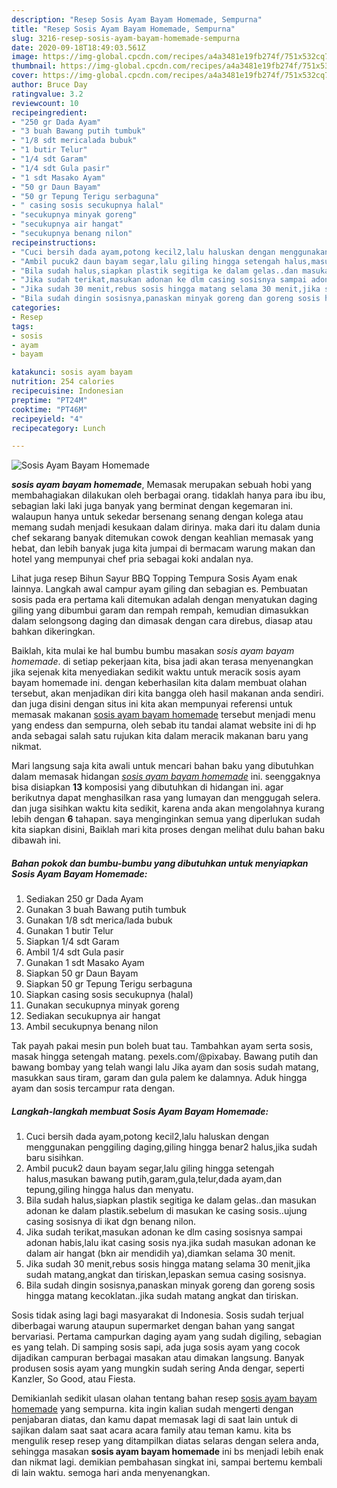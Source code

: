 ```yaml
---
description: "Resep Sosis Ayam Bayam Homemade, Sempurna"
title: "Resep Sosis Ayam Bayam Homemade, Sempurna"
slug: 3216-resep-sosis-ayam-bayam-homemade-sempurna
date: 2020-09-18T18:49:03.561Z
image: https://img-global.cpcdn.com/recipes/a4a3481e19fb274f/751x532cq70/sosis-ayam-bayam-homemade-foto-resep-utama.jpg
thumbnail: https://img-global.cpcdn.com/recipes/a4a3481e19fb274f/751x532cq70/sosis-ayam-bayam-homemade-foto-resep-utama.jpg
cover: https://img-global.cpcdn.com/recipes/a4a3481e19fb274f/751x532cq70/sosis-ayam-bayam-homemade-foto-resep-utama.jpg
author: Bruce Day
ratingvalue: 3.2
reviewcount: 10
recipeingredient:
- "250 gr Dada Ayam"
- "3 buah Bawang putih tumbuk"
- "1/8 sdt mericalada bubuk"
- "1 butir Telur"
- "1/4 sdt Garam"
- "1/4 sdt Gula pasir"
- "1 sdt Masako Ayam"
- "50 gr Daun Bayam"
- "50 gr Tepung Terigu serbaguna"
- " casing sosis secukupnya halal"
- "secukupnya minyak goreng"
- "secukupnya air hangat"
- "secukupnya benang nilon"
recipeinstructions:
- "Cuci bersih dada ayam,potong kecil2,lalu haluskan dengan menggunakan penggiling daging,giling hingga benar2 halus,jika sudah baru sisihkan."
- "Ambil pucuk2 daun bayam segar,lalu giling hingga setengah halus,masukan bawang putih,garam,gula,telur,dada ayam,dan tepung,giling hingga halus dan menyatu."
- "Bila sudah halus,siapkan plastik segitiga ke dalam gelas..dan masukan adonan ke dalam plastik.sebelum di masukan ke casing sosis..ujung casing sosisnya di ikat dgn benang nilon."
- "Jika sudah terikat,masukan adonan ke dlm casing sosisnya sampai adonan habis,lalu ikat casing sosis nya.jika sudah masukan adonan ke dalam air hangat (bkn air mendidih ya),diamkan selama 30 menit."
- "Jika sudah 30 menit,rebus sosis hingga matang selama 30 menit,jika sudah matang,angkat dan tiriskan,lepaskan semua casing sosisnya."
- "Bila sudah dingin sosisnya,panaskan minyak goreng dan goreng sosis hingga matang kecoklatan..jika sudah matang angkat dan tiriskan."
categories:
- Resep
tags:
- sosis
- ayam
- bayam

katakunci: sosis ayam bayam 
nutrition: 254 calories
recipecuisine: Indonesian
preptime: "PT24M"
cooktime: "PT46M"
recipeyield: "4"
recipecategory: Lunch

---
```



![Sosis Ayam Bayam Homemade](https://img-global.cpcdn.com/recipes/a4a3481e19fb274f/751x532cq70/sosis-ayam-bayam-homemade-foto-resep-utama.jpg)

<b><i>sosis ayam bayam homemade</i></b>, Memasak merupakan sebuah hobi yang membahagiakan dilakukan oleh berbagai orang. tidaklah hanya para ibu ibu, sebagian laki laki juga banyak yang berminat dengan kegemaran ini. walaupun hanya untuk sekedar bersenang senang dengan kolega atau memang sudah menjadi kesukaan dalam dirinya. maka dari itu dalam dunia chef sekarang banyak ditemukan cowok dengan keahlian memasak yang hebat, dan lebih banyak juga kita jumpai di bermacam warung makan dan hotel yang mempunyai chef pria sebagai koki andalan nya.

Lihat juga resep Bihun Sayur BBQ Topping Tempura Sosis Ayam enak lainnya. Langkah awal campur ayam giling dan sebagian es. Pembuatan sosis pada era pertama kali ditemukan adalah dengan menyatukan daging giling yang dibumbui garam dan rempah rempah, kemudian dimasukkan dalam selongsong daging dan dimasak dengan cara direbus, diasap atau bahkan dikeringkan.

Baiklah, kita mulai ke hal bumbu bumbu masakan <i>sosis ayam bayam homemade</i>. di setiap pekerjaan kita, bisa jadi akan terasa menyenangkan jika sejenak kita menyediakan sedikit waktu untuk meracik sosis ayam bayam homemade ini. dengan keberhasilan kita dalam membuat olahan tersebut, akan menjadikan diri kita bangga oleh hasil makanan anda sendiri. dan juga disini dengan situs ini kita akan mempunyai referensi untuk memasak makanan <u>sosis ayam bayam homemade</u> tersebut menjadi menu yang endess dan sempurna, oleh sebab itu tandai alamat website ini di hp anda sebagai salah satu rujukan kita dalam meracik makanan baru yang nikmat.


Mari langsung saja kita awali untuk mencari bahan baku yang dibutuhkan dalam memasak hidangan <u><i>sosis ayam bayam homemade</i></u> ini. seenggaknya bisa disiapkan <b>13</b> komposisi yang dibutuhkan di hidangan ini. agar berikutnya dapat menghasilkan rasa yang lumayan dan menggugah selera. dan juga sisihkan waktu kita sedikit, karena anda akan mengolahnya kurang lebih dengan <b>6</b> tahapan. saya menginginkan semua yang diperlukan sudah kita siapkan disini, Baiklah mari kita proses dengan melihat dulu bahan baku dibawah ini.

<!--inarticleads1-->

##### Bahan pokok dan bumbu-bumbu yang dibutuhkan untuk menyiapkan Sosis Ayam Bayam Homemade:

1. Sediakan 250 gr Dada Ayam
1. Gunakan 3 buah Bawang putih tumbuk
1. Gunakan 1/8 sdt merica/lada bubuk
1. Gunakan 1 butir Telur
1. Siapkan 1/4 sdt Garam
1. Ambil 1/4 sdt Gula pasir
1. Gunakan 1 sdt Masako Ayam
1. Siapkan 50 gr Daun Bayam
1. Siapkan 50 gr Tepung Terigu serbaguna
1. Siapkan  casing sosis secukupnya (halal)
1. Gunakan secukupnya minyak goreng
1. Sediakan secukupnya air hangat
1. Ambil secukupnya benang nilon


Tak payah pakai mesin pun boleh buat tau. Tambahkan ayam serta sosis, masak hingga setengah matang. pexels.com/@pixabay. Bawang putih dan bawang bombay yang telah wangi lalu Jika ayam dan sosis sudah matang, masukkan saus tiram, garam dan gula palem ke dalamnya. Aduk hingga ayam dan sosis tercampur rata dengan. 

<!--inarticleads2-->

##### Langkah-langkah membuat Sosis Ayam Bayam Homemade:

1. Cuci bersih dada ayam,potong kecil2,lalu haluskan dengan menggunakan penggiling daging,giling hingga benar2 halus,jika sudah baru sisihkan.
1. Ambil pucuk2 daun bayam segar,lalu giling hingga setengah halus,masukan bawang putih,garam,gula,telur,dada ayam,dan tepung,giling hingga halus dan menyatu.
1. Bila sudah halus,siapkan plastik segitiga ke dalam gelas..dan masukan adonan ke dalam plastik.sebelum di masukan ke casing sosis..ujung casing sosisnya di ikat dgn benang nilon.
1. Jika sudah terikat,masukan adonan ke dlm casing sosisnya sampai adonan habis,lalu ikat casing sosis nya.jika sudah masukan adonan ke dalam air hangat (bkn air mendidih ya),diamkan selama 30 menit.
1. Jika sudah 30 menit,rebus sosis hingga matang selama 30 menit,jika sudah matang,angkat dan tiriskan,lepaskan semua casing sosisnya.
1. Bila sudah dingin sosisnya,panaskan minyak goreng dan goreng sosis hingga matang kecoklatan..jika sudah matang angkat dan tiriskan.


Sosis tidak asing lagi bagi masyarakat di Indonesia. Sosis sudah terjual diberbagai warung ataupun supermarket dengan bahan yang sangat bervariasi. Pertama campurkan daging ayam yang sudah digiling, sebagian es yang telah. Di samping sosis sapi, ada juga sosis ayam yang cocok dijadikan campuran berbagai masakan atau dimakan langsung. Banyak produsen sosis ayam yang mungkin sudah sering Anda dengar, seperti Kanzler, So Good, atau Fiesta. 

Demikianlah sedikit ulasan olahan tentang bahan resep <u>sosis ayam bayam homemade</u> yang sempurna. kita ingin kalian sudah mengerti dengan penjabaran diatas, dan kamu dapat memasak lagi di saat lain untuk di sajikan dalam saat saat acara acara family atau teman kamu. kita bs mengulik resep resep yang ditampilkan diatas selaras dengan selera anda, sehingga masakan <b>sosis ayam bayam homemade</b> ini bs menjadi lebih enak dan nikmat lagi. demikian pembahasan singkat ini, sampai bertemu kembali di lain waktu. semoga hari anda menyenangkan.
